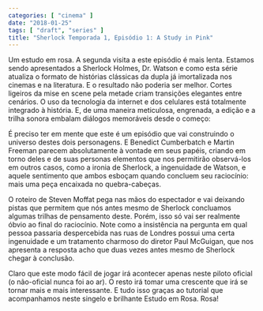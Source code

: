 ```yaml
---
categories: [ "cinema" ]
date: "2018-01-25"
tags: [ "draft", "series" ]
title: "Sherlock Temporada 1, Episódio 1: A Study in Pink"
---
```

Um estudo em rosa. A segunda visita a este episódio é mais lenta. Estamos sendo apresentados a Sherlock Holmes, Dr. Watson e como esta série atualiza o formato de histórias clássicas da dupla já imortalizada nos cinemas e na literatura. E o resultado não poderia ser melhor. Cortes ligeiros da mise en scene pela metade criam transições elegantes entre cenários. O uso da tecnologia da internet e dos celulares está totalmente integrado à história. E, de uma maneira meticulosa, engrenada, a edição e a trilha sonora embalam diálogos memoráveis desde o começo:


É preciso ter em mente que este é um episódio que vai construindo o universo destes dois personagens. E Benedict Cumberbatch e Martin Freeman parecem absolutamente à vontade em seus papéis, criando em torno deles e de suas personas elementos que nos permitirão observá-los em outros casos, como a ironia de Sherlock, a ingenuidade de Watson, e aquele sentimento que ambos esboçam quando concluem seu raciocínio: mais uma peça encaixada no quebra-cabeças.

O roteiro de Steven Moffat pega nas mãos do espectador e vai deixando pistas que permitem que nós antes mesmo de Sherlock concluamos algumas trilhas de pensamento deste. Porém, isso só vai ser realmente óbvio ao final do raciocínio. Note como a insistência na pergunta em qual pessoa passaria despercebida nas ruas de Londres possui uma certa ingenuidade e um tratamento charmoso do diretor Paul McGuigan, que nos apresenta a resposta acho que duas vezes antes mesmo de Sherlock chegar à conclusão.

Claro que este modo fácil de jogar irá acontecer apenas neste piloto oficial (o não-oficial nunca foi ao ar). O resto irá tomar uma crescente que irá se tornar mais e mais interessante. E tudo isso graças ao tutorial que acompanhamos neste singelo e brilhante Estudo em Rosa. Rosa!
